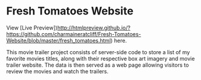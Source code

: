 # Fresh Tomatoes Website

View [Live Preview])http://htmlpreview.github.io/?https://github.com/charmaineratcliff/Fresh-Tomatoes-Website/blob/master/fresh_tomatoes.html) here.

This movie trailer project consists of server-side code to store a list of my favorite movies titles, along with their respective box art imagery and movie trailer website.  The data is then served as a web page allowing visitors to review the movies and watch the trailers.
